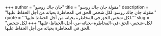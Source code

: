 +++
author = "جان جاك روسو"
title = "مقولة جان جاك روسو"
description = "مقولة جان جاك روسو: لكل شخص الحق في المخاطرة بحياته من أجل الحفاظ عليها."
quote = '''لكل شخص الحق في المخاطرة بحياته من أجل الحفاظ عليها.''' 
slug = "لكل-شخص-الحق-في-المخاطرة-بحياته-من-أجل-الحفاظ-عليها"
+++
لكل شخص الحق في المخاطرة بحياته من أجل الحفاظ عليها.
